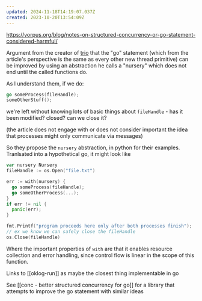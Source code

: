 ```yaml
---
updated: 2024-11-18T14:19:07.037Z
created: 2023-10-20T13:54:09Z
---
```

https://vorpus.org/blog/notes-on-structured-concurrency-or-go-statement-considered-harmful/

Argument from the creator of [trio](https://github.com/python-trio/trio) that the "go" statement (which from the article's perspective is the same as every other new thread primitive) can be improved by using an abstraction he calls a "nursery" which does not end until the called functions do.

As I understand them, if we do:

```go
go someProcess(fileHandle);
someOtherStuff();
```

we're left without knowing lots of basic things about `fileHandle` - has it been modified? closed? can we close it?

(the article does not engage with or does not consider important the idea that processes might only communicate via messages)

So they propose the `nursery` abstraction, in python for their examples. Tranlsated into a hypothetical go, it might look like

```go
var nursery Nursery
fileHandle := os.Open("file.txt")

err := with(nursery) {
  go someProcess(fileHandle);
  go someOtherProcess(...);
}
if err != nil {
  panic(err);
}

fmt.Printf("program proceeds here only after both processes finish");
// ex we know we can safely close the fileHandle
os.Close(fileHandle)
```

Where the important properties of `with` are that it enables resource collection and error handling, since control flow is linear in the scope of this function.

Links to [[oklog-run]] as maybe the closest thing implementable in go

See [[conc - better structured concurrency for go]] for a library that attempts to improve the go statement with similar ideas
